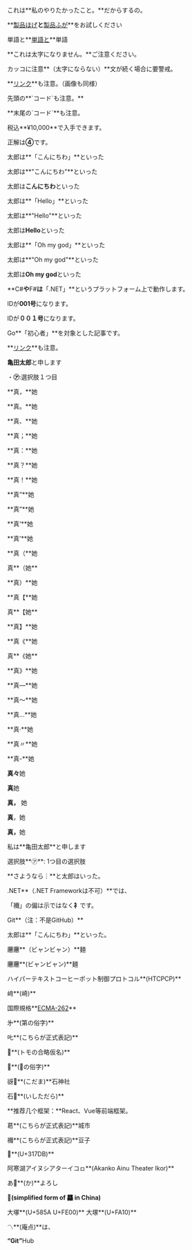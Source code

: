 これは**私のやりたかったこと。**だからするの。

**[製品ほげ](./product-foo)**と**[製品ふが](./product-bar)**をお試しください

単語と**[単語と](word-and)**単語

**これは太字になりません。**ご注意ください。

カッコに注意**（太字にならない）**文が続く場合に要警戒。

**[リンク](https://example.com)**も注意。（画像も同様）

先頭の**\`コード\`も注意。**

**末尾の\`コード\`**も注意。

税込**¥10,000**で入手できます。

正解は**④**です。

太郎は**「こんにちわ」**といった

太郎は**"こんにちわ"**といった

太郎は**こんにちわ**といった

太郎は**「Hello」**といった

太郎は**"Hello"**といった

太郎は**Hello**といった

太郎は**「Oh my god」**といった

太郎は**"Oh my god"**といった

太郎は**Oh my god**といった

**C#**や**F#**は**「.NET」**というプラットフォーム上で動作します。

IDが**001号**になります。

IDが**００１号**になります。

Go**「初心者」**を対象とした記事です。

**[リンク](https://example.com)**も注意。

**⻲田太郎**と申します

・**㋐**:選択肢１つ目

**真，**她

**真。**她

**真、**她

**真；**她

**真：**她

**真？**她

**真！**她

**真“**她

**真”**她

**真‘**她

**真’**她

**真（**她

真**（她**

**真）**她

**真【**她

真**【她**

**真】**她

**真《**她

真**《她**

**真》**她

**真—**她

**真～**她

**真…**她

**真·**她

**真〃**她

**真-**她

**真々**她

**真**她

**真，** 她

**真**，她

**真，**&ZeroWidthSpace;她

私は**⻲田太郎**と申します

選択肢**㋐**: 1つ目の選択肢

**さようなら︙**と太郎はいった。

.NET**（.NET Frameworkは不可）**では、

「禰󠄀」の偏は示ではなく**礻**です。

Git**（注：不是GitHub）**

太郎は**「こんにちわ」**といった。

𰻞𰻞**（ビャンビャン）**麺

𰻞𰻞**(ビャンビャン)**麺

ハイパーテキストコーヒーポット制御プロトコル**(HTCPCP)**

﨑**(崎)**

国際規格**[ECMA-262](https://tc39.es/ecma262/)**

㐧**(第の俗字)**

𠮟**(こちらが正式表記)**

𪜈**(トモの合略仮名)**

𫠉**(馬の俗字)**

谺𬤲**(こだま)**石神社

石𮧟**(いしただら)**

**推荐几个框架：**React、Vue等前端框架。

葛󠄀**(こちらが正式表記)**城市

禰󠄀**(こちらが正式表記)**豆子

𱟛**(U+317DB)**

阿寒湖アイヌシアターイコㇿ**(Akanko Ainu Theater Ikor)**

あ𛀙**(か)**よろし

𮹝**(simplified form of 龘 in China)**

大塚︀**(U+585A U+FE00)** 大塚**(U+FA10)**

〽︎**(庵点)**は、

**“︁Git”︁**Hub
